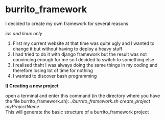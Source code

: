 # burrito_framework

I decided to create my own framework for several reasons

<em>ios and linux only</em>

1) First my current website at that time was quite ugly and I wanted to change it but without having to deploy a heavy stuff</br>
2) I had tried to do it with django framework but the result was not convincing enough for me so I decided to switch to something else</br>
3) I realised thaht I was always doing the same things in my coding and therefore losing lot of time for nothing</br>
4) I wanted to discover bash programming</br>

<strong>I) Creating a new project </strong></br>

open a terminal and enter this command (in the directory where you have the file burrito_framework.sh): <em>./burrito_framework.sh create_project myProjectName</em></br>
This will generate the basic structure of a burrito_framework project

